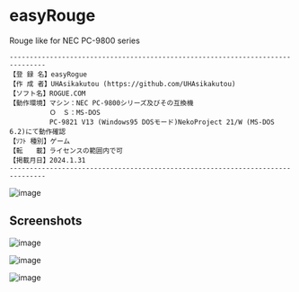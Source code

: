 # easyRouge

Rouge like for NEC PC-9800 series

```
-------------------------------------------------------------------------------
【登 録 名】easyRogue
【作 成 者】UHAsikakutou (https://github.com/UHAsikakutou)
【ソフト名】ROGUE.COM
【動作環境】マシン：NEC PC-9800シリーズ及びその互換機
　　　　　　Ｏ　Ｓ：MS-DOS
　　　　　　PC-9821 V13 (Windows95 DOSモード)NekoProject 21/W (MS-DOS 6.2)にて動作確認
【ｿﾌﾄ 種別】ゲーム
【転　　載】ライセンスの範囲内で可
【掲載月日】2024.1.31
-------------------------------------------------------------------------------
```


![image](https://github.com/UHAsikakutou/easyRogue/assets/91722200/6687a734-8f34-4811-825f-fc2ac233ca9e)

## Screenshots

![image](https://github.com/UHAsikakutou/easyRogue/assets/91722200/3b086f67-995b-40b7-abeb-44c0b115484b)

![image](https://github.com/UHAsikakutou/easyRogue/assets/91722200/1dbe0842-2fcf-4d48-82ca-1b89e245c7c9)

![image](https://github.com/UHAsikakutou/easyRogue/assets/91722200/1c69cc51-7756-41ff-a504-bd1b8004bc00)


